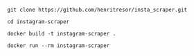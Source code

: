 ``` 
git clone https://github.com/henritresor/insta_scraper.git

 ```
```
cd instagram-scraper
```
```
docker build -t instagram-scraper .
```
```
docker run --rm instagram-scraper
```
